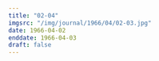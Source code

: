 ```yaml
---
title: "02-04"
imgsrc: "/img/journal/1966/04/02-03.jpg"
date: 1966-04-02
enddate: 1966-04-03
draft: false
---
```


<!-- fix pre-formatted input -->
